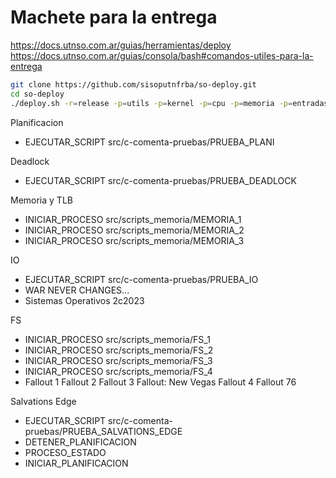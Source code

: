 # Machete para la entrega
https://docs.utnso.com.ar/guias/herramientas/deploy <br>
https://docs.utnso.com.ar/guias/consola/bash#comandos-utiles-para-la-entrega
```bash
git clone https://github.com/sisoputnfrba/so-deploy.git
cd so-deploy
./deploy.sh -r=release -p=utils -p=kernel -p=cpu -p=memoria -p=entradasalida tp-2024-1c-Silver-Crime
```
Planificacion
- EJECUTAR_SCRIPT src/c-comenta-pruebas/PRUEBA_PLANI

Deadlock
- EJECUTAR_SCRIPT src/c-comenta-pruebas/PRUEBA_DEADLOCK

Memoria y TLB
- INICIAR_PROCESO src/scripts_memoria/MEMORIA_1
- INICIAR_PROCESO src/scripts_memoria/MEMORIA_2
- INICIAR_PROCESO src/scripts_memoria/MEMORIA_3

IO
- EJECUTAR_SCRIPT src/c-comenta-pruebas/PRUEBA_IO
- WAR NEVER CHANGES...
- Sistemas Operativos 2c2023

FS
- INICIAR_PROCESO src/scripts_memoria/FS_1
- INICIAR_PROCESO src/scripts_memoria/FS_2
- INICIAR_PROCESO src/scripts_memoria/FS_3
- INICIAR_PROCESO src/scripts_memoria/FS_4
- Fallout 1 Fallout 2 Fallout 3 Fallout: New Vegas Fallout 4 Fallout 76

Salvations Edge
- EJECUTAR_SCRIPT src/c-comenta-pruebas/PRUEBA_SALVATIONS_EDGE
- DETENER_PLANIFICACION
- PROCESO_ESTADO
- INICIAR_PLANIFICACION
